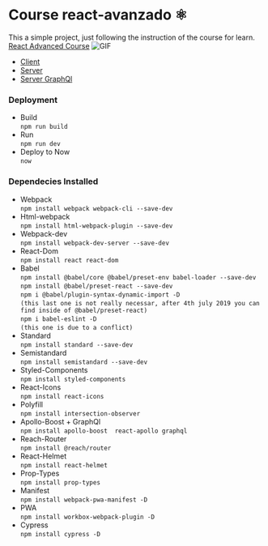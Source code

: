 # Course react-avanzado ⚛️
This a simple project, just following the instruction of the course for learn. [React Advanced Course](https://platzi.com/cursos/react-avanzado/)
![GIF](https://user-images.githubusercontent.com/48134692/66275566-ad9ee980-e83e-11e9-9a42-120dbbfb89fa.gif)

* [Client]()
* [Server](https://petgram--now-api.now.sh)
* [Server GraphQl](https://petgram--now-api.now.sh/graphql)

### Deployment
* Build<br />
    `npm run build`
* Run<br />
    `npm run dev`
* Deploy to Now<br />
    `now`

### Dependecies Installed
* Webpack<br />
    `npm install webpack webpack-cli --save-dev`
* Html-webpack<br />
    `npm install html-webpack-plugin --save-dev`
* Webpack-dev<br />
    `npm install webpack-dev-server --save-dev`
* React-Dom<br />
    `npm install react react-dom`
* Babel<br />
    `npm install @babel/core @babel/preset-env babel-loader --save-dev`<br />
    `npm install @babel/preset-react --save-dev`<br />
    `npm i @babel/plugin-syntax-dynamic-import -D` <br /> `(this last one is not really necessar, after 4th july 2019 you can find inside of @babel/preset-react)`<br />
    `npm i babel-eslint -D` <br /> `(this one is due to a conflict)`
* Standard<br />
    `npm install standard --save-dev`
* Semistandard<br />
    `npm install semistandard --save-dev`
* Styled-Components<br />
    `npm install styled-components`
* React-Icons<br />
    `npm install react-icons`
* Polyfill<br />
    `npm install intersection-observer`
* Apollo-Boost + GraphQl<br />
    `npm install apollo-boost  react-apollo graphql`
* Reach-Router<br />
    `npm install @reach/router`
* React-Helmet<br />
    `npm install react-helmet`
* Prop-Types<br />
    `npm install prop-types`
* Manifest<br />
    `npm install webpack-pwa-manifest -D`
* PWA<br />
    `npm install workbox-webpack-plugin -D`
* Cypress<br />
    `npm install cypress -D`
